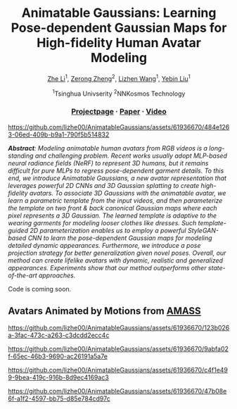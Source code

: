 <div align="center">

# <b>Animatable Gaussians</b>: Learning Pose-dependent Gaussian Maps for High-fidelity Human Avatar Modeling

[Zhe Li](https://lizhe00.github.io/)<sup>1</sup>, [Zerong Zheng](https://zhengzerong.github.io/)<sup>2</sup>, [Lizhen Wang](https://lizhenwangt.github.io/)<sup>1</sup>, [Yebin Liu](https://www.liuyebin.com)<sup>1</sup>

<sup>1</sup>Tsinghua Univserity <sup>2</sup>NNKosmos Technology

### [Projectpage](https://animatable-gaussians.github.io/) · [Paper](https://arxiv.org/pdf/2311.16096.pdf) · [Video](https://www.youtube.com/watch?v=kOmZxD0HxZI)

</div>

https://github.com/lizhe00/AnimatableGaussians/assets/61936670/484e1263-06ed-409b-b9a1-790f5b514832

***Abstract**: Modeling animatable human avatars from RGB videos is a long-standing and challenging problem. Recent works usually adopt MLP-based neural radiance fields (NeRF) to represent 3D humans, but it remains difficult for pure MLPs to regress pose-dependent garment details. To this end, we introduce Animatable Gaussians, a new avatar representation that leverages powerful 2D CNNs and 3D Gaussian splatting to create high-fidelity avatars. To associate 3D Gaussians with the animatable avatar, we learn a parametric template from the input videos, and then parameterize the template on two front & back canonical Gaussian maps where each pixel represents a 3D Gaussian. The learned template is adaptive to the wearing garments for modeling looser clothes like dresses. Such template-guided 2D parameterization enables us to employ a powerful StyleGAN-based CNN to learn the pose-dependent Gaussian maps for modeling detailed dynamic appearances. Furthermore, we introduce a pose projection strategy for better generalization given novel poses. Overall, our method can create lifelike avatars with dynamic, realistic and generalized appearances. Experiments show that our method outperforms other state-of-the-art approaches.*

Code is coming soon.

## Avatars Animated by Motions from [AMASS](https://amass.is.tue.mpg.de/)


https://github.com/lizhe00/AnimatableGaussians/assets/61936670/123b026a-3fac-473c-a263-c3dcdd2ecc4c

https://github.com/lizhe00/AnimatableGaussians/assets/61936670/9abfa02f-65ec-46b3-9690-ac26191a5a7e

https://github.com/lizhe00/AnimatableGaussians/assets/61936670/c4f1e499-9bea-419c-916b-8d9ec4169ac3

https://github.com/lizhe00/AnimatableGaussians/assets/61936670/47b08e6f-a1f2-4597-bb75-d85e784cd97c

